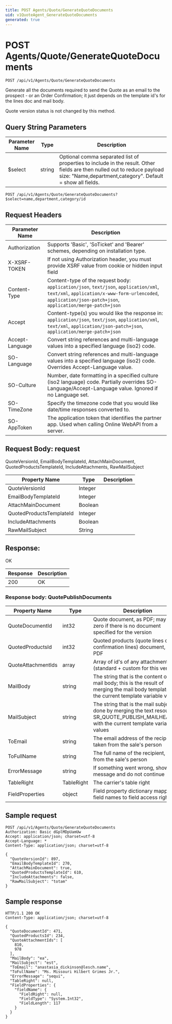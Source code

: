 ```yaml
---
title: POST Agents/Quote/GenerateQuoteDocuments
uid: v1QuoteAgent_GenerateQuoteDocuments
generated: true
---
```


# POST Agents/Quote/GenerateQuoteDocuments

```http
POST /api/v1/Agents/Quote/GenerateQuoteDocuments
```

Generate all the documents required to send the Quote as an email to the prospect - or an Order Confirmation; it just depends on the template id's for the lines doc and mail body.


Quote version status is not changed by this method.






## Query String Parameters

| Parameter Name | Type |  Description |
|----------------|------|--------------|
| $select | string |  Optional comma separated list of properties to include in the result. Other fields are then nulled out to reduce payload size: "Name,department,category". Default = show all fields. |

```http
POST /api/v1/Agents/Quote/GenerateQuoteDocuments?$select=name,department,category/id
```


## Request Headers

| Parameter Name | Description |
|----------------|-------------|
| Authorization  | Supports 'Basic', 'SoTicket' and 'Bearer' schemes, depending on installation type. |
| X-XSRF-TOKEN   | If not using Authorization header, you must provide XSRF value from cookie or hidden input field |
| Content-Type | Content-type of the request body: `application/json`, `text/json`, `application/xml`, `text/xml`, `application/x-www-form-urlencoded`, `application/json-patch+json`, `application/merge-patch+json` |
| Accept         | Content-type(s) you would like the response in: `application/json`, `text/json`, `application/xml`, `text/xml`, `application/json-patch+json`, `application/merge-patch+json` |
| Accept-Language | Convert string references and multi-language values into a specified language (iso2) code. |
| SO-Language | Convert string references and multi-language values into a specified language (iso2) code. Overrides Accept-Language value. |
| SO-Culture | Number, date formatting in a specified culture (iso2 language) code. Partially overrides SO-Language/Accept-Language value. Ignored if no Language set. |
| SO-TimeZone | Specify the timezone code that you would like date/time responses converted to. |
| SO-AppToken | The application token that identifies the partner app. Used when calling Online WebAPI from a server. |

## Request Body: request 

QuoteVersionId, EmailBodyTemplateId, AttachMainDocument, QuotedProductsTemplateId, IncludeAttachments, RawMailSubject 

| Property Name | Type |  Description |
|----------------|------|--------------|
| QuoteVersionId | Integer |  |
| EmailBodyTemplateId | Integer |  |
| AttachMainDocument | Boolean |  |
| QuotedProductsTemplateId | Integer |  |
| IncludeAttachments | Boolean |  |
| RawMailSubject | String |  |

## Response:

OK

| Response | Description |
|----------------|-------------|
| 200 | OK |

### Response body: QuotePublishDocuments

| Property Name | Type |  Description |
|----------------|------|--------------|
| QuoteDocumentId | int32 | Quote document, as PDF; may be zero if there is no document specified for the version |
| QuotedProductsId | int32 | Quoted products (quote lines or confirmation lines) document, as PDF |
| QuoteAttachmentIds | array | Array of id's of any attachments (standard + custom for this version) |
| MailBody | string | The string that is the content of the mail body; this is the result of merging the mail body template with the current template variable values |
| MailSubject | string | The string that is the mail subject; done by merging the text resource SR_QUOTE_PUBLISH_MAILHEADING with the current template variable values |
| ToEmail | string | The email address of the recipient, taken from the sale's person |
| ToFullName | string | The full name of the recipient, taken from the sale's person |
| ErrorMessage | string | If something went wrong, show this message and do not continue |
| TableRight | TableRight | The carrier's table right |
| FieldProperties | object | Field property dictionary mapping field names to field access rights. |

## Sample request

```http!
POST /api/v1/Agents/Quote/GenerateQuoteDocuments
Authorization: Basic dGplMDpUamUw
Accept: application/json; charset=utf-8
Accept-Language: *
Content-Type: application/json; charset=utf-8

{
  "QuoteVersionId": 897,
  "EmailBodyTemplateId": 270,
  "AttachMainDocument": true,
  "QuotedProductsTemplateId": 610,
  "IncludeAttachments": false,
  "RawMailSubject": "totam"
}
```

## Sample response

```http_
HTTP/1.1 200 OK
Content-Type: application/json; charset=utf-8

{
  "QuoteDocumentId": 471,
  "QuotedProductsId": 234,
  "QuoteAttachmentIds": [
    810,
    978
  ],
  "MailBody": "ea",
  "MailSubject": "est",
  "ToEmail": "anastasia_dickinson@lesch.name",
  "ToFullName": "Ms. Missouri Hilbert Grimes Jr.",
  "ErrorMessage": "sequi",
  "TableRight": null,
  "FieldProperties": {
    "fieldName": {
      "FieldRight": null,
      "FieldType": "System.Int32",
      "FieldLength": 117
    }
  }
}
```
